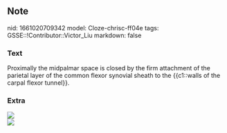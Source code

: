## Note
nid: 1661020709342
model: Cloze-chrisc-ff04e
tags: GSSE::!Contributor::Victor_Liu
markdown: false

### Text
Proximally the midpalmar space is closed by the firm attachment of the parietal layer of the common flexor synovial sheath to the {{c1::walls of the carpal flexor tunnel}}.

### Extra
<img src="paste-fc0e0b59101b07e602e9e613f6bd991b7034695d.jpg">
<div><img src=
"paste-bdafb1841a9a6b0403fb55d352da69ea018827a1.jpg"></div>
